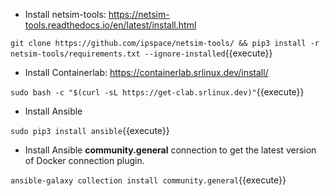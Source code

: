 * Install netsim-tools: https://netsim-tools.readthedocs.io/en/latest/install.html

`git clone https://github.com/ipspace/netsim-tools/ && pip3 install -r netsim-tools/requirements.txt --ignore-installed`{{execute}}

* Install Containerlab: https://containerlab.srlinux.dev/install/

`sudo bash -c "$(curl -sL https://get-clab.srlinux.dev)"`{{execute}}

* Install Ansible

`sudo pip3 install ansible`{{execute}}

* Install Ansible **community.general** connection to get the latest version of Docker connection plugin.

`ansible-galaxy collection install community.general`{{execute}}
